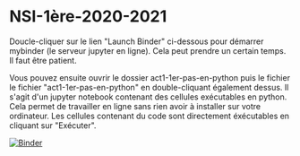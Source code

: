 # NSI-1ère-2020-2021
Doucle-cliquer sur le lien "Launch Binder" ci-dessous pour démarrer mybinder (le serveur jupyter en ligne). Cela peut prendre un certain temps. Il faut être patient.

Vous pouvez ensuite ouvrir le dossier act1-1er-pas-en-python puis le fichier le fichier "act1-1er-pas-en-python" en double-cliquant également dessus. Il s'agit d'un jupyter notebook contenant des cellules exécutables en python. Cela permet de travailler en ligne sans rien avoir à installer sur votre ordinateur. Les cellules contenant du code sont directement éxécutables en cliquant sur "Exécuter".

[![Binder](https://mybinder.org/badge_logo.svg)](https://mybinder.org/v2/gh/fbruneau3/NSI-2020-2021.git/master)
